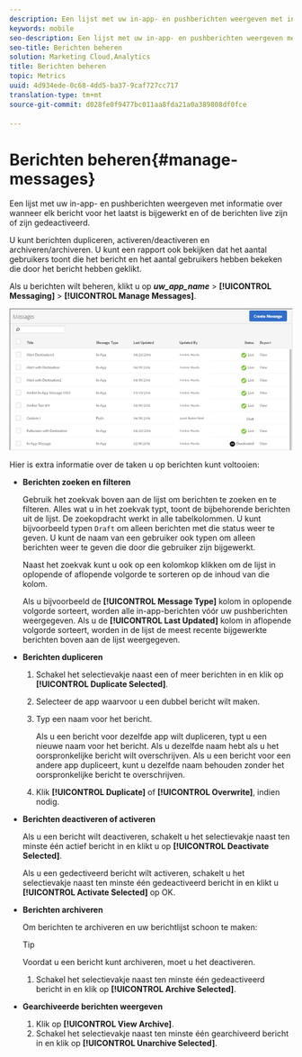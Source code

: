 ```yaml
---
description: Een lijst met uw in-app- en pushberichten weergeven met informatie over wanneer elk bericht voor het laatst is bijgewerkt en of de berichten live of gedeactiveerd zijn.
keywords: mobile
seo-description: Een lijst met uw in-app- en pushberichten weergeven met informatie over wanneer elk bericht voor het laatst is bijgewerkt en of de berichten live of gedeactiveerd zijn.
seo-title: Berichten beheren
solution: Marketing Cloud,Analytics
title: Berichten beheren
topic: Metrics
uuid: 4d934ede-0c68-4dd5-ba37-9caf727cc717
translation-type: tm+mt
source-git-commit: d028fe0f9477bc011aa8fda21a0a389808df0fce

---
```



# Berichten beheren{#manage-messages}

Een lijst met uw in-app- en pushberichten weergeven met informatie over wanneer elk bericht voor het laatst is bijgewerkt en of de berichten live zijn of zijn gedeactiveerd.

U kunt berichten dupliceren, activeren/deactiveren en archiveren/archiveren. U kunt een rapport ook bekijken dat het aantal gebruikers toont die het bericht en het aantal gebruikers hebben bekeken die door het bericht hebben geklikt.

Als u berichten wilt beheren, klikt u op ***uw_app_name*** > **[!UICONTROL Messaging]** > **[!UICONTROL Manage Messages]**.

![](assets/manage_messages.png)

Hier is extra informatie over de taken u op berichten kunt voltooien:

* **Berichten zoeken en filteren**

   Gebruik het zoekvak boven aan de lijst om berichten te zoeken en te filteren. Alles wat u in het zoekvak typt, toont de bijbehorende berichten uit de lijst. De zoekopdracht werkt in alle tabelkolommen. U kunt bijvoorbeeld typen `Draft` om alleen berichten met die status weer te geven. U kunt de naam van een gebruiker ook typen om alleen berichten weer te geven die door die gebruiker zijn bijgewerkt.

   Naast het zoekvak kunt u ook op een kolomkop klikken om de lijst in oplopende of aflopende volgorde te sorteren op de inhoud van die kolom.

   Als u bijvoorbeeld de **[!UICONTROL Message Type]** kolom in oplopende volgorde sorteert, worden alle in-app-berichten vóór uw pushberichten weergegeven. Als u de **[!UICONTROL Last Updated]** kolom in aflopende volgorde sorteert, worden in de lijst de meest recente bijgewerkte berichten boven aan de lijst weergegeven.

* **Berichten dupliceren**

   1. Schakel het selectievakje naast een of meer berichten in en klik op **[!UICONTROL Duplicate Selected]**.
   1. Selecteer de app waarvoor u een dubbel bericht wilt maken.
   1. Typ een naam voor het bericht.

      Als u een bericht voor dezelfde app wilt dupliceren, typt u een nieuwe naam voor het bericht. Als u dezelfde naam hebt als u het oorspronkelijke bericht wilt overschrijven. Als u een bericht voor een andere app dupliceert, kunt u dezelfde naam behouden zonder het oorspronkelijke bericht te overschrijven.

   1. Klik **[!UICONTROL Duplicate]** of **[!UICONTROL Overwrite]**, indien nodig.

* **Berichten deactiveren of activeren**

   Als u een bericht wilt deactiveren, schakelt u het selectievakje naast ten minste één actief bericht in en klikt u op **[!UICONTROL Deactivate Selected]**.

   Als u een gedectiveerd bericht wilt activeren, schakelt u het selectievakje naast ten minste één gedeactiveerd bericht in en klikt u **[!UICONTROL Activate Selected]** op OK.

* **Berichten archiveren**

   Om berichten te archiveren en uw berichtlijst schoon te maken:

   >[!TIP]
   >
   >Voordat u een bericht kunt archiveren, moet u het deactiveren.

   1. Schakel het selectievakje naast ten minste één gedeactiveerd bericht in en klik op **[!UICONTROL Archive Selected]**.

* **Gearchiveerde berichten weergeven**

   1. Klik op **[!UICONTROL View Archive]**.
   1. Schakel het selectievakje naast ten minste één gearchiveerd bericht in en klik op **[!UICONTROL Unarchive Selected]**.

